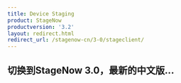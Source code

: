 ```yaml
---
title: Device Staging
product: StageNow
productversion: '3.2'
layout: redirect.html
redirect_url: /stagenow-cn/3-0/stageclient/
---
```


## 切换到StageNow 3.0，最新的中文版...

